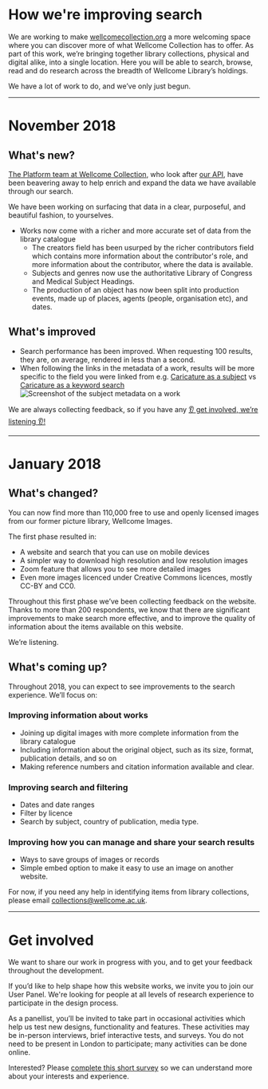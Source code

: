 # How we're improving search

We are working to make [wellcomecollection.org](https://wellcomecollection.org) a more welcoming space where you can discover more of what Wellcome Collection has to offer. As part of this work, we’re bringing together library collections, physical and digital alike, into a single location. Here you will be able to search, browse, read and do research across the breadth of Wellcome Library’s holdings.

We have a lot of work to do, and we’ve only just begun.

---

# November 2018

## What's new?

[The Platform team at Wellcome Collection](https://github.com/wellcometrust/platform),
who look after [our API](https://developers.wellcomecollection.org/catalogue),
have been beavering away to help enrich and expand the data we have
available through our search.

We have been working on surfacing that data in a clear, purposeful, and
beautiful fashion, to yourselves.

* Works now come with a richer and more accurate set of data from the library catalogue
  * The creators field has been usurped by the richer contributors field which
    contains more information about the contributor's role, and more information about
    the contributor, where the data is available.
  * Subjects and genres now use the authoritative Library of Congress and Medical Subject Headings.
  * The production of an object has now been split into production events, made up of places, agents (people, organisation etc), and dates.


## What's improved

* Search performance has been improved. When requesting 100 results,
they are, on average, rendered in less than a second.
* When following the links in the metadata of a work, results will be more
specific to the field you were linked from
  e.g. [Caricature as a subject](https://wellcomecollection.org/works?query=subject:"Caricature")
  vs [Caricature as a keyword search](https://wellcomecollection.org/works?query="Caricature")
  ![Screenshot of the subject metadata on a work](https://user-images.githubusercontent.com/31692/48776683-6b24fa80-ecc8-11e8-9f2e-f66224f21dbf.png)

We are always collecting feedback, so if you have any
[👂 get involved, we’re listening 👂!](#get-involved)

---

# January 2018

## What's changed?
You can now find more than 110,000 free to use and openly licensed images from our former picture library, Wellcome Images.

The first phase resulted in:

* A website and search that you can use on mobile devices
* A simpler way to download high resolution and low resolution images
* Zoom feature that allows you to see more detailed images
* Even more images licenced under Creative Commons licences, mostly CC-BY and CC0.

Throughout this first phase we’ve been collecting feedback on the website. Thanks to more than 200 respondents, we know that there are significant improvements to make search more effective, and to improve the quality of information about the items available on this website.

We’re listening.

## What's coming up?

Throughout 2018, you can expect to see improvements to the search experience. We’ll focus on:

### Improving information about works

* Joining up digital images with more complete information from the library catalogue
* Including information about the original object, such as its size, format, publication details, and so on
* Making reference numbers and citation information available and clear.

### Improving search and filtering

* Dates and date ranges
* Filter by licence
* Search by subject, country of publication, media type.

### Improving how you can manage and share your search results

* Ways to save groups of images or records
* Simple embed option to make it easy to use an image on another website.

For now, if you need any help in identifying items from library collections, please email collections@wellcome.ac.uk.

---

# Get involved
We want to share our work in progress with you, and to get your feedback throughout the development.

If you’d like to help shape how this website works, we invite you to join our User Panel. We're looking for people at all levels of research experience to participate in the design process.

As a panellist, you’ll be invited to take part in occasional activities which help us test new designs, functionality and features. These activities may be in-person interviews, brief interactive tests, and surveys. You do not need to be present in London to participate; many activities can be done online.

Interested? Please [complete this short survey](https://www.surveymonkey.co.uk/r/P6DRMHJ) so we can understand more about your interests and experience.
